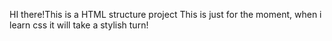HI there!This is a HTML structure project
This is just for the moment, when i learn css it will take a stylish turn!
